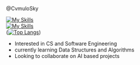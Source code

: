@CvmuloSky

[![My Skills](https://skillicons.dev/icons?i=js,html,css,py,java,windows)](https://skillicons.dev) <br> [![My Skills](https://skillicons.dev/icons?i=rvscode)](https://skillicons.dev) <br> ([![Top Langs](https://github-readme-stats.vercel.app/api/top-langs/?username=CvmuloSky&show_icons=true&theme=cobalt)](https://github.com/anuraghazra/github-readme-stats))

- Interested in CS and Software Engineering
- currently learning Data Structures and Algorithms
- Looking to collaborate on AI based projects
